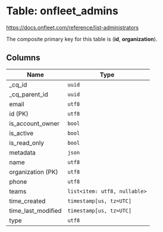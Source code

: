 # Table: onfleet_admins

https://docs.onfleet.com/reference/list-administrators

The composite primary key for this table is (**id**, **organization**).

## Columns

| Name          | Type          |
| ------------- | ------------- |
|_cq_id|`uuid`|
|_cq_parent_id|`uuid`|
|email|`utf8`|
|id (PK)|`utf8`|
|is_account_owner|`bool`|
|is_active|`bool`|
|is_read_only|`bool`|
|metadata|`json`|
|name|`utf8`|
|organization (PK)|`utf8`|
|phone|`utf8`|
|teams|`list<item: utf8, nullable>`|
|time_created|`timestamp[us, tz=UTC]`|
|time_last_modified|`timestamp[us, tz=UTC]`|
|type|`utf8`|